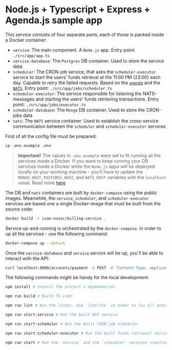 # Node.js + Typescript + Express + Agenda.js sample app

This service consists of four separate parts, each of those is packed inside a Docker container:

- `service`: The main component. A `Node.js` app. Entry point: `./src/app/app.ts`
- `service-database`: The `Postgres` DB container. Used to store the service data
- `scheduler`: The CRON-job service, that asks the `scheduler-executor` service to start
  the users' funds retrieval at the 11:00 PM (23:00) each day. Capable to retry the failed requests.
  Based on the [`agenda`](https://github.com/agenda/agenda) and the [`NATS`](https://nats.io/).
  Entry point: `./src/app/jobs/scheduler.ts`
- `scheduler-executor`: The service responsible for listening the NATS-messages and starting
  the users' funds retrieving transactions. Entry point: `./src/app/jobs/executor.ts`
- `scheduler-database`: The `Mongo` DB container. Used to store the CRON-jobs data
- `nats`: The `NATS` service container. Used to establish the cross-service communication between the `scheduler` and `scheduler-executor` services

First of all the config file must be prepared:

```sh
cp .env.example .env
```

> **Important!** The values in `.env.example` were set to fit running all the services inside a Docker.
> If you want to keep running your DB services inside a Docker while the `Node.js` apps will be deployed
> locally on your working machine - you'll have to update the `MONGO_HOST`, `POSTGRES_HOST`, and `NATS_HOST` variables with the `localhost` value.
> Read more [here](https://docs.docker.com/compose/networking/)

The DB and `nats` containers are built by `docker-compose` using the public images. Meanwhile, the
`service`, `scheduler`, and `scheduler-executor` services are based one a single Docker-image
that must be built from the source code:

```sh
docker build -t ivan-nosar/billing-service .
```

Service up-and-running is orchestrated by the `docker-compose`. In order to up all the services - use the following command:

```sh
docker-compose up --detach
```

Once the `service-database` and `service` service will be up, you'll be able to interact with the API:

```sh
curl localhost:8080/accounts/payment -X POST -H "Content-Type: application/json" -d '{"paymentId": "id-1", "email": "a@y.com", "amount": 100.753}'
```

The following commands might be handy for the local development:

```sh
npm install # Install the project's dependencies

npm run build # Build TS code

npm run lint # Run the linter. Use `lint:fix` in order to fix all auto-fixable issues

npm run start:service # Run the built API service

npm run start:scheduler # Run the built CRON-job scheduler

npm run start:scheduler-executor # Run the built funds retrieval service

npm run start # Run the `service` and the `scheduler` services simultaneously
```
